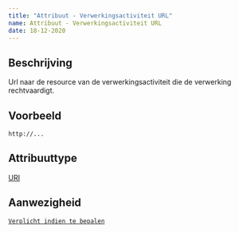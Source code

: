 ```yaml
---
title: "Attribuut - Verwerkingsactiviteit URL"
name: Attribuut - Verwerkingsactiviteit URL
date: 18-12-2020
---
```


## Beschrijving
Url naar de resource van de verwerkingsactiviteit die de verwerking rechtvaardigt.

## Voorbeeld
`http://...`

## Attribuuttype
[URI](../attribuuttypen/URI.md)

## Aanwezigheid
[`Verplicht indien te bepalen`](../../gegevenswoordenboek/readme.md#bijzondere-meta-attributen)
